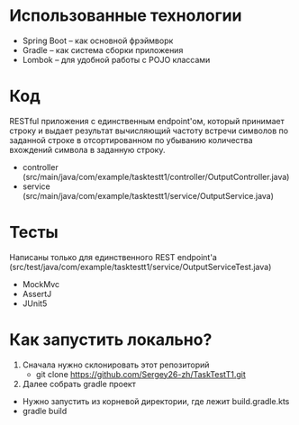 # Использованные технологии
* Spring Boot – как основной фрэймворк
* Gradle – как система сборки приложения
* Lombok – для удобной работы с POJO классами

# Код
RESTful приложения  с единственным endpoint'ом, который принимает строку и выдает результат вычисляющий частоту встречи символов по заданной строке в отсортированном по убыванию количества вхождений символа в заданную строку.
* controller (src/main/java/com/example/tasktestt1/controller/OutputController.java)
* service (src/main/java/com/example/tasktestt1/service/OutputService.java)

# Тесты
Написаны только для единственного REST endpoint'а 
(src/test/java/com/example/tasktestt1/service/OutputServiceTest.java)

* MockMvc
* AssertJ
* JUnit5

# Как запустить локально?
1) Сначала нужно склонировать этот репозиторий
   * git clone https://github.com/Sergey26-zh/TaskTestT1.git
2) Далее собрать gradle проект
  * Нужно запустить из корневой директории, где лежит build.gradle.kts
  *  gradle build
